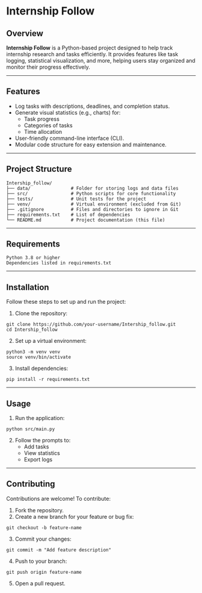 # Internship Follow

## Overview
**Internship Follow** is a Python-based project designed to help track internship research and tasks efficiently. It provides features like task logging, statistical visualization, and more, helping users stay organized and monitor their progress effectively.

---

## Features
- Log tasks with descriptions, deadlines, and completion status.
- Generate visual statistics (e.g., charts) for:
  - Task progress
  - Categories of tasks
  - Time allocation
- User-friendly command-line interface (CLI).
- Modular code structure for easy extension and maintenance.

---

## Project Structure
```plaintext
Intership_follow/
├── data/               # Folder for storing logs and data files
├── src/                # Python scripts for core functionality
├── tests/              # Unit tests for the project
├── venv/               # Virtual environment (excluded from Git)
├── .gitignore          # Files and directories to ignore in Git
├── requirements.txt    # List of dependencies
└── README.md           # Project documentation (this file)
```

---

## Requirements

    Python 3.8 or higher
    Dependencies listed in requirements.txt

---

## Installation

Follow these steps to set up and run the project:

  1. Clone the repository:

    git clone https://github.com/your-username/Intership_follow.git
    cd Intership_follow

  2. Set up a virtual environment:

    python3 -m venv venv
    source venv/bin/activate

  3. Install dependencies:

    pip install -r requirements.txt

---

## Usage

  1. Run the application:

    python src/main.py

  2. Follow the prompts to:
       - Add tasks
       - View statistics
       - Export logs

---

## Contributing

Contributions are welcome! To contribute:

  1. Fork the repository.
  2. Create a new branch for your feature or bug fix:

    git checkout -b feature-name

  3. Commit your changes:

    git commit -m "Add feature description"

  4. Push to your branch:

    git push origin feature-name

  5. Open a pull request.
